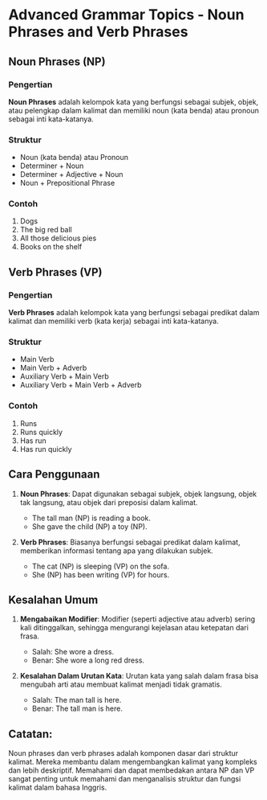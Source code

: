 # Advanced Grammar Topics - Noun Phrases and Verb Phrases

## Noun Phrases (NP)

### Pengertian

**Noun Phrases** adalah kelompok kata yang berfungsi sebagai subjek, objek, atau pelengkap dalam kalimat dan memiliki noun (kata benda) atau pronoun sebagai inti kata-katanya.

### Struktur

- Noun (kata benda) atau Pronoun
- Determiner + Noun
- Determiner + Adjective + Noun
- Noun + Prepositional Phrase

### Contoh

1. Dogs
2. The big red ball
3. All those delicious pies
4. Books on the shelf

## Verb Phrases (VP)

### Pengertian

**Verb Phrases** adalah kelompok kata yang berfungsi sebagai predikat dalam kalimat dan memiliki verb (kata kerja) sebagai inti kata-katanya.

### Struktur

- Main Verb
- Main Verb + Adverb
- Auxiliary Verb + Main Verb
- Auxiliary Verb + Main Verb + Adverb

### Contoh

1. Runs
2. Runs quickly
3. Has run
4. Has run quickly

## Cara Penggunaan

1. **Noun Phrases**: Dapat digunakan sebagai subjek, objek langsung, objek tak langsung, atau objek dari preposisi dalam kalimat.
   - The tall man (NP) is reading a book.
   - She gave the child (NP) a toy (NP).

2. **Verb Phrases**: Biasanya berfungsi sebagai predikat dalam kalimat, memberikan informasi tentang apa yang dilakukan subjek.
   - The cat (NP) is sleeping (VP) on the sofa.
   - She (NP) has been writing (VP) for hours.

## Kesalahan Umum

1. **Mengabaikan Modifier**: Modifier (seperti adjective atau adverb) sering kali ditinggalkan, sehingga mengurangi kejelasan atau ketepatan dari frasa.
   - Salah: She wore a dress.
   - Benar: She wore a long red dress.

2. **Kesalahan Dalam Urutan Kata**: Urutan kata yang salah dalam frasa bisa mengubah arti atau membuat kalimat menjadi tidak gramatis.
   - Salah: The man tall is here.
   - Benar: The tall man is here.

## Catatan:

Noun phrases dan verb phrases adalah komponen dasar dari struktur kalimat. Mereka membantu dalam mengembangkan kalimat yang kompleks dan lebih deskriptif. Memahami dan dapat membedakan antara NP dan VP sangat penting untuk memahami dan menganalisis struktur dan fungsi kalimat dalam bahasa Inggris.
